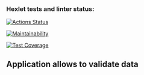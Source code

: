 ### Hexlet tests and linter status:
[![Actions Status](https://github.com/punchybunchy/java-project-78/workflows/hexlet-check/badge.svg)](https://github.com/punchybunchy/java-project-78/actions)

[![Maintainability](https://api.codeclimate.com/v1/badges/38b9dfda4e588373a1c7/maintainability)](https://codeclimate.com/github/punchybunchy/java-project-78/maintainability)

[![Test Coverage](https://api.codeclimate.com/v1/badges/38b9dfda4e588373a1c7/test_coverage)](https://codeclimate.com/github/punchybunchy/java-project-78/test_coverage)

## Application allows to validate data